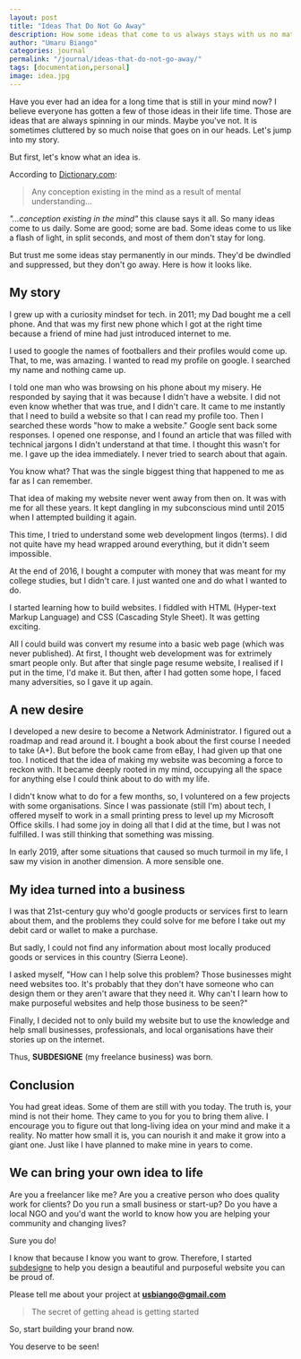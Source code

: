 ```yaml
---
layout: post
title: "Ideas That Do Not Go Away"
description: How some ideas that come to us always stays with us no matter what. Read this story about an idea that came to me and never went away. 
author: "Umaru Biango"
categories: journal
permalink: "/journal/ideas-that-do-not-go-away/"
tags: [documentation,personal]
image: idea.jpg
---
```

Have you ever had an idea for a long time that is still in your mind now? I believe everyone has gotten a few of those ideas in their life time. Those are ideas that are always spinning in our minds. Maybe you've not. It is sometimes cluttered by so much noise that goes on in our heads. Let's jump into my story.

But first, let's know what an idea is.

According to [Dictionary.com](https://www.dictionary.com/browse/idea):
> Any conception existing in the mind as a result of mental understanding...

*"...conception existing in the mind"* this clause says it all. So many ideas come to us daily. Some are good; some are bad. Some ideas come to us like a flash of light, in split seconds, and most of them don't stay for long.

But trust me some ideas stay permanently in our minds. They'd be dwindled and suppressed, but they don't go away. Here is how it looks like. 

## My story
I grew up with a curiosity mindset for tech. in 2011; my Dad bought me a cell phone. And that was my first new phone which I got at the right time because a friend of mine had just introduced internet to me.

I used to google the names of footballers and their profiles would come up. That, to me, was amazing. I wanted to read my profile on google. I searched my name and nothing came up. 

I told one man who was browsing on his phone about my misery. He responded by saying that it was because I didn't have a website. I did not even know whether that was true, and I didn't care. It came to me instantly that I need to build a website so that I can read my profile too. Then I searched these words "how to make a website." Google sent back some responses. I opened one response, and I found an article that was filled with technical jargons I didn't understand at that time. I thought this wasn't for me. I gave up the idea immediately. I never tried to search about that again. 

You know what? That was the single biggest thing that happened to me as far as I can remember.

That idea of making my website never went away from then on. It was with me for all these years. It kept dangling in my subconscious mind until 2015 when I attempted building it again. 

This time, I tried to understand some web development lingos (terms). I did not quite have my head wrapped around everything, but it didn't seem impossible.

At the end of 2016, I bought a computer with money that was meant for my college studies, but I didn't care. I just wanted one and do what I wanted to do.

I started learning how to build websites. I fiddled with HTML (Hyper-text Markup Language) and CSS (Cascading Style Sheet). It was getting exciting.

All I could build was convert my resume into a basic web page (which was never published). At first, I thought web development was for extrimely smart people only. But after that single page resume website, I realised if I put in the time, I'd make it. But then, after I had gotten some hope, I faced many adversities, so I gave it up again. 

## A new desire

I developed a new desire to become a Network Administrator. I figured out a roadmap and read around it. I bought a book about the first course I needed to take (A+). But before the book came from eBay, I had given up that one too. I noticed that the idea of making my website was becoming a force to reckon with. It became deeply rooted in my mind, occupying all the space for anything else I could think about to do with my life. 

I didn't know what to do for a few months, so, I voluntered on a few projects with some organisations. Since I was passionate (still I'm) about tech, I offered myself to work in a small printing press to level up my Microsoft Office skills. I had some joy in doing all that I did at the time, but I was not fulfilled. I was still thinking that something was missing. 

In early 2019, after some situations that caused so much turmoil in my life, I saw my vision in another dimension. A more sensible one. 

## My idea turned into a business

I was that 21st-century guy who'd google products or services first to learn about them, and the problems they could solve for me before I take out my debit card or wallet to make a purchase.

But sadly, I could not find any information about most locally produced goods or services in this country (Sierra Leone). 

I asked myself, "How can I help solve this problem? Those businesses might need websites too. It's probably that they don't have someone who can design them or they aren't aware that they need it. Why can't I learn how to make purposeful websites and help those business to be seen?"

Finally, I decided not to only build my website but to use the knowledge and help small businesses, professionals, and local organisations have their stories up on the internet.

Thus, **SUBDESIGNE** (my freelance business) was born. 

## Conclusion

You had great ideas. Some of them are still with you today. The truth is, your mind is not their home. They came to you for you to bring them alive. I encourage you to figure out that long-living idea on your mind and make it a reality. No matter how small it is, you can nourish it and make it grow into a giant one. Just like I have planned to make mine in years to come. 

## We can bring your own idea to life

Are you a freelancer like me? Are you a creative person who does quality work for clients? Do you run a small business or start-up? Do you have a local NGO and you'd want the world to know how you are helping your community and changing lives? 

Sure you do!

I know that because I know you want to grow. Therefore, I started [subdesigne](https://www.subdesigne.com) to help you design a beautiful and purposeful website you can be proud of.

Please tell me about your project at **usbiango@gmail.com**

> The secret of getting ahead is getting started 

So, start building your brand now.

You deserve to be seen!
